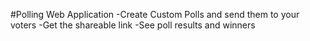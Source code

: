 #Polling Web Application 
-Create Custom Polls and send them to your voters 
-Get the shareable link 
-See poll results and winners
